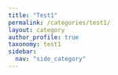 ```yaml
---
title: "Test1"
permalink: /categories/test1/
layout: category
author_profile: true
taxonomy: test1
sidebar:
  nav: "side_category"
---
```

